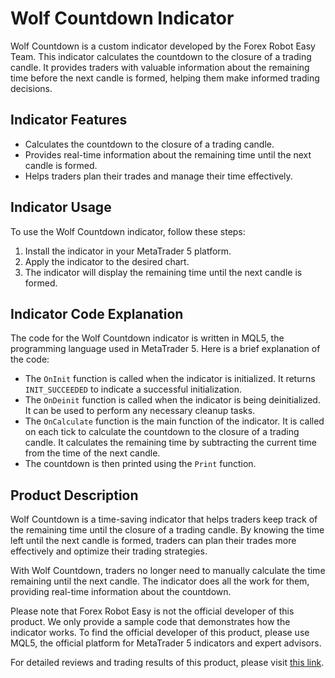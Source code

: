 # Wolf Countdown Indicator

Wolf Countdown is a custom indicator developed by the Forex Robot Easy Team. This indicator calculates the countdown to the closure of a trading candle. It provides traders with valuable information about the remaining time before the next candle is formed, helping them make informed trading decisions.

## Indicator Features

- Calculates the countdown to the closure of a trading candle.
- Provides real-time information about the remaining time until the next candle is formed.
- Helps traders plan their trades and manage their time effectively.

## Indicator Usage

To use the Wolf Countdown indicator, follow these steps:

1. Install the indicator in your MetaTrader 5 platform.
2. Apply the indicator to the desired chart.
3. The indicator will display the remaining time until the next candle is formed.

## Indicator Code Explanation

The code for the Wolf Countdown indicator is written in MQL5, the programming language used in MetaTrader 5. Here is a brief explanation of the code:

- The `OnInit` function is called when the indicator is initialized. It returns `INIT_SUCCEEDED` to indicate a successful initialization.
- The `OnDeinit` function is called when the indicator is being deinitialized. It can be used to perform any necessary cleanup tasks.
- The `OnCalculate` function is the main function of the indicator. It is called on each tick to calculate the countdown to the closure of a trading candle. It calculates the remaining time by subtracting the current time from the time of the next candle.
- The countdown is then printed using the `Print` function.

## Product Description

Wolf Countdown is a time-saving indicator that helps traders keep track of the remaining time until the closure of a trading candle. By knowing the time left until the next candle is formed, traders can plan their trades more effectively and optimize their trading strategies.

With Wolf Countdown, traders no longer need to manually calculate the time remaining until the next candle. The indicator does all the work for them, providing real-time information about the countdown.

Please note that Forex Robot Easy is not the official developer of this product. We only provide a sample code that demonstrates how the indicator works. To find the official developer of this product, please use MQL5, the official platform for MetaTrader 5 indicators and expert advisors.

For detailed reviews and trading results of this product, please visit [this link](https://forexroboteasy.com/forex-robot-review/wolf-countdown-forex-software-review-time-saving-tips/).
